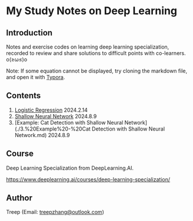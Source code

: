 # My Study Notes on Deep Learning

## Introduction

Notes and exercise codes on learning deep learning specialization, recorded to review and share solutions to difficult points with co-learners. o(≥ω≤)o

Note: If some equation cannot be displayed, try cloning the markdown file, and open it with [Typora](https://typora.io/).

## Contents

1. [Logistic Regression](./1.%20LogisticRegression.md) 2024.2.14
1. [Shallow Neural Network](./2.%20ShallowNeuralNetwork.md) 2024.8.9
1. [Example: Cat Detection with Shallow Neural Network](./3.%20Example%20-%20Cat Detection with Shallow Neural Network.md) 2024.8.9



## Course

Deep Learning Specialization from DeepLearning.AI.

https://www.deeplearning.ai/courses/deep-learning-specialization/



## Author

Treep (Email: treepzhang@outlook.com)